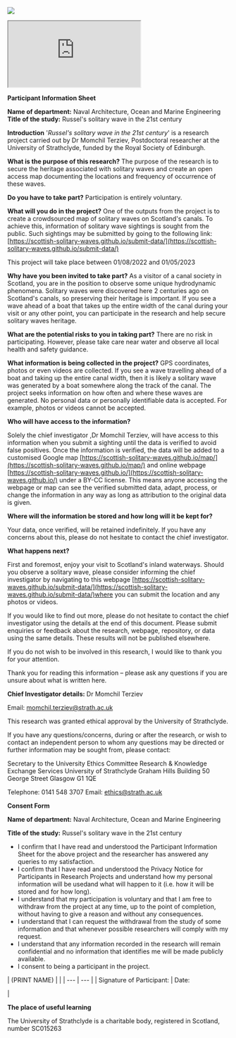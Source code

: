 ![](RackMultipart20220713-1-nhtdts_html_bac4715c8d9b42b2.jpg)


<iframe src="https://strath-my.sharepoint.com/:w:/g/personal/momchil_terziev_strath_ac_uk/EUfmzHZNOWBOj28cR7Sctu4BnK-v8HIP5KLb2JKwdlZVLA?e=SvgeCZ"></iframe>

**Participant Information Sheet**

**Name of department:** Naval Architecture, Ocean and Marine Engineering
 **Title of the study:** Russel&#39;s solitary wave in the 21st century

**Introduction**
&#39;_Russel&#39;s solitary wave in the 21st century_&#39; is a research project carried out by Dr Momchil Terziev, Postdoctoral researcher at the University of Strathclyde, funded by the Royal Society of Edinburgh.

**What is the purpose of this research?**
The purpose of the research is to secure the heritage associated with solitary waves and create an open access map documenting the locations and frequency of occurrence of these waves.

**Do you have to take part?**
Participation is entirely voluntary.

**What will you do in the project?**
One of the outputs from the project is to create a crowdsourced map of solitary waves on Scotland&#39;s canals. To achieve this, information of solitary wave sightings is sought from the public. Such sightings may be submitted by going to the following link: [https://scottish-solitary-waves.github.io/submit-data/](https://scottish-solitary-waves.github.io/submit-data/)

This project will take place between 01/08/2022 and 01/05/2023

**Why have you been invited to take part?**
As a visitor of a canal society in Scotland, you are in the position to observe some unique hydrodynamic phenomena. Solitary waves were discovered here 2 centuries ago on Scotland&#39;s canals, so preserving their heritage is important. If you see a wave ahead of a boat that takes up the entire width of the canal during your visit or any other point, you can participate in the research and help secure solitary waves heritage.

**What are the potential risks to you in taking part?**
There are no risk in participating. However, please take care near water and observe all local health and safety guidance.

**What information is being collected in the project?**
GPS coordinates, photos or even videos are collected. If you see a wave travelling ahead of a boat and taking up the entire canal width, then it is likely a solitary wave was generated by a boat somewhere along the track of the canal. The project seeks information on how often and where these waves are generated. No personal data or personally identifiable data is accepted. For example, photos or videos cannot be accepted.

**Who will have access to the information?**

Solely the chief investigator ,Dr Momchil Terziev, will have access to this information when you submit a sighting until the data is verified to avoid false positives. Once the information is verified, the data will be added to a customised Google map [https://scottish-solitary-waves.github.io/map/](https://scottish-solitary-waves.github.io/map/) and online webpage [https://scottish-solitary-waves.github.io/](https://scottish-solitary-waves.github.io/) under a BY-CC license. This means anyone accessing the webpage or map can see the verified submitted data, adapt, process, or change the information in any way as long as attribution to the original data is given.

**Where will the information be stored and how long will it be kept for?**

Your data, once verified, will be retained indefinitely. If you have any concerns about this, please do not hesitate to contact the chief investigator.

**What happens next?**

First and foremost, enjoy your visit to Scotland&#39;s inland waterways. Should you observe a solitary wave, please consider informing the chief investigator by navigating to this webpage [https://scottish-solitary-waves.github.io/submit-data/](https://scottish-solitary-waves.github.io/submit-data/)where you can submit the location and any photos or videos.

If you would like to find out more, please do not hesitate to contact the chief investigator using the details at the end of this document. Please submit enquiries or feedback about the research, webpage, repository, or data using the same details. These results will not be published elsewhere.

If you do not wish to be involved in this research, I would like to thank you for your attention.

Thank you for reading this information – please ask any questions if you are unsure about what is written here.

**Chief Investigator details:**
Dr Momchil Terziev

Email: [momchil.terziev@strath.ac.uk](mailto:momchil.terziev@strath.ac.uk)

This research was granted ethical approval by the University of Strathclyde.

If you have any questions/concerns, during or after the research, or wish to contact an independent person to whom any questions may be directed or further information may be sought from, please contact:

Secretary to the University Ethics Committee
 Research &amp; Knowledge Exchange Services
 University of Strathclyde
 Graham Hills Building
 50 George Street
 Glasgow
 G1 1QE

Telephone: 0141 548 3707
 Email: [ethics@strath.ac.uk](mailto:ethics@strath.ac.uk)

**Consent Form**

**Name of department:** Naval Architecture, Ocean and Marine Engineering

 **Title of the study:** Russel&#39;s solitary wave in the 21st century

- I confirm that I have read and understood the Participant Information Sheet for the above project and the researcher has answered any queries to my satisfaction.
- I confirm that I have read and understood the Privacy Notice for Participants in Research Projects and understand how my personal information will be usedand what will happen to it (i.e. how it will be stored and for how long).
- I understand that my participation is voluntary and that I am free to withdraw from the project at any time, up to the point of completion, without having to give a reason and without any consequences.
- I understand that I can request the withdrawal from the study of some information and that whenever possible researchers will comply with my request.
- I understand that any information recorded in the research will remain confidential and no information that identifies me will be made publicly available.
- I consent to being a participant in the project.

| (PRINT NAME) |
 |
| --- | --- |
| Signature of Participant: | Date:

 |

**The place of useful learning**

The University of Strathclyde is a charitable body, registered in Scotland, number SC015263
